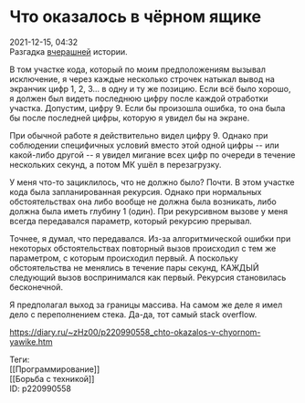 Что оказалось в чёрном ящике
=============================

   
 2021-12-15, 04:32   
  Разгадка  [вчерашней](Как%20узнать,%20что%20в%20чёрном%20ящике)  истории.   
   
 В том участке кода, который по моим предположениям вызывал исключение, я через каждые несколько строчек натыкал вывод на экранчик цифр 1, 2, 3... в одну и ту же позицию. Если всё было хорошо, я должен был видеть последнюю цифру после каждой отработки участка. Допустим, цифру 9. Если бы произошла ошибка, то она была бы после последней цифры, которую я увидел бы на экране.   
   
 При обычной работе я действительно видел цифру 9. Однако при соблюдении специфичных условий вместо этой одной цифры -- или какой-либо другой -- я увидел мигание всех цифр по очереди в течение нескольких секунд, а потом МК ушёл в перезагрузку.   
   
 У меня что-то зациклилось, что не должно было? Почти. В этом участке кода была запланированная рекурсия. Однако при нормальных обстоятельствах она либо вообще не должна была возникать, либо должна была иметь глубину 1 (один). При рекурсивном вызове у меня всегда передавался параметр, который рекурсию прерывал.   
   
 Точнее, я думал, что передавался. Из-за алгоритмической ошибки при некоторых обстоятельствах повторный вызов происходил с тем же параметром, с которым происходил первый. А поскольку обстоятельства не менялись в течение пары секунд, КАЖДЫЙ следующий вызов воспринимался как первый. Рекурсия становилась бесконечной.   
   
 Я предполагал выход за границы массива. На самом же деле я имел дело с переполнением стека. Да-да, тот самый stack overflow.   
    
 <https://diary.ru/~zHz00/p220990558_chto-okazalos-v-chyornom-yawike.htm>   
   
 Теги:   
 [[Программирование]]   
 [[Борьба с техникой]]   
 ID: p220990558